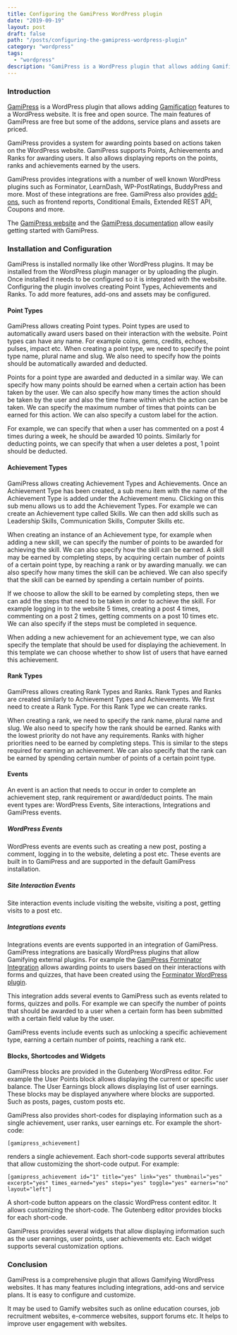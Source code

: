 ```yaml
---
title: Configuring the GamiPress WordPress plugin
date: "2019-09-19"
layout: post
draft: false
path: "/posts/configuring-the-gamipress-wordpress-plugin"
category: "wordpress"
tags:
  - "wordpress"
description: "GamiPress is a WordPress plugin that allows adding Gamification features to a WordPress website. It is free and open source. The main features of GamiPress are free but some of the addons, service plans and assets are priced."
---
```


### Introduction
[GamiPress](https://wordpress.org/plugins/gamipress/) is a WordPress plugin that allows adding [Gamification](https://en.wikipedia.org/wiki/Gamification) features to a WordPress website. It is free and open source. The main features of GamiPress are free but some of the addons, service plans and assets are priced.

GamiPress provides a system for awarding points based on actions taken on the WordPress website. GamiPress supports Points, Achievements and Ranks for awarding users. It also allows displaying reports on the points, ranks and achievements earned by the users.

GamiPress provides integrations with a number of well known WordPress plugins such as Forminator, LearnDash, WP-PostRatings, BuddyPress and more. Most of these integrations are free. GamiPress also provides [add-ons](https://gamipress.com/add-ons/), such as frontend reports, Conditional Emails, Extended REST API, Coupons and more.

The [GamiPress website](https://gamipress.com/) and the [GamiPress documentation](https://gamipress.com/docs/getting-started/) allow easily getting started with GamiPress.

### Installation and Configuration
GamiPress is installed normally like other WordPress plugins. It may be installed from the WordPress plugin manager or by uploading the plugin. Once installed it needs to be configured so it is integrated with the website. Configuring the plugin involves creating Point Types, Achievements and Ranks. To add more features, add-ons and assets may be configured.

#### Point Types
GamiPress allows creating Point types. Point types are used to automatically award users based on their interaction with the website. Point types can have any name. For example coins, gems, credits, echoes, pulses, impact etc. When creating a point type, we need to specify the point type name, plural name and slug. We also need to specify how the points should be automatically awarded and deducted.

Points for a point type are awarded and deducted in a similar way. We can specify how many points should be earned when a certain action has been taken by the user. We can also specify how many times the action should be taken by the user and also the time frame within which the action can be taken. We can specify the maximum number of times that points can be earned for this action. We can also specify a custom label for the action.

For example, we can specify that when a user has commented on a post 4 times during a week, he should be awarded 10 points. Similarly for deducting points, we can specify that when a user deletes a post, 1 point should be deducted.

#### Achievement Types
GamiPress allows creating Achievement Types and Achievements. Once an Achievement Type has been created, a sub menu item with the name of the Achievement Type is added under the Achievement menu. Clicking on this sub menu allows us to add the Achievement Types. For example we can create an Achievement type called Skills. We can then add skills such as Leadership Skills, Communication Skills, Computer Skills etc.

When creating an instance of an Achievement type, for example when adding a new skill, we can specify the number of points to be awarded for achieving the skill. We can also specify how the skill can be earned. A skill may be earned by completing steps, by acquiring certain number of points of a certain point type, by reaching a rank or by awarding manually. we can also specify how many times the skill can be achieved. We can also specify that the skill can be earned by spending a certain number of points.

If we choose to allow the skill to be earned by completing steps, then we can add the steps that need to be taken in order to achieve the skill. For example logging in to the website 5 times, creating a post 4 times, commenting on a post 2 times, getting comments on a post 10 times etc. We can also specify if the steps must be completed in sequence.

When adding a new achievement for an achievement type, we can also specify the template that should be used for displaying the achievement. In this template we can choose whether to show list of users that have earned this achievement.

#### Rank Types
GamiPress allows creating Rank Types and Ranks. Rank Types and Ranks are created similarly to Achievement Types and Achievements. We first need to create a Rank Type. For this Rank Type we can create ranks.

When creating a rank, we need to specify the rank name, plural name and slug. We also need to specify how the rank should be earned. Ranks with the lowest priority do not have any requirements. Ranks with higher priorities need to be earned by completing steps. This is similar to the steps required for earning an achievement. We can also specify that the rank can be earned by spending certain number of points of a certain point type.

#### Events
An event is an action that needs to occur in order to complete an achievement step, rank requirement or award/deduct points. The main event types are: WordPress Events, Site interactions, Integrations and GamiPress events.

##### WordPress Events
WordPress events are events such as creating a new post, posting a comment, logging in to the website, deleting a post etc. These events are built in to GamiPress and are supported in the default GamiPress installation.

##### Site Interaction Events
Site interaction events include visiting the website, visiting a post, getting visits to a post etc.

##### Integrations events
Integrations events are events supported in an integration of GamiPress. GamiPress integrations are basically WordPress plugins that allow Gamifying external plugins. For example the [GamiPress Forminator Integration](https://wordpress.org/plugins/gamipress-forminator-integration/) allows awarding points to users based on their interactions with forms and quizzes, that have been created using the [Forminator WordPress plugin](https://wordpress.org/plugins/forminator/).

This integration adds several events to GamiPress such as events related to forms, quizzes and polls. For example we can specify the number of points that should be awarded to a user when a certain form has been submitted with a certain field value by the user.

GamiPress events include events such as unlocking a specific achievement type, earning a certain number of points, reaching a rank etc.

#### Blocks, Shortcodes and Widgets
GamiPress blocks are provided in the Gutenberg WordPress editor. For example the User Points block allows displaying the current or specific user balance. The User Earnings block allows displaying list of user earnings. These blocks may be displayed anywhere where blocks are supported. Such as posts, pages, custom posts etc.

GamiPress also provides short-codes for displaying information such as a single achievement, user ranks, user earnings etc. For example the short-code:

```
[gamipress_achievement]
```

renders a single achievement. Each short-code supports several attributes that allow customizing the short-code output. For example:

```
[gamipress_achievement id="1" title="yes" link="yes" thumbnail="yes" excerpt="yes" times_earned="yes" steps="yes" toggle="yes" earners="no" layout="left"]
```

A short-code button appears on the classic WordPress content editor. It allows customizing the short-code. The Gutenberg editor provides blocks for each short-code.

GamiPress provides several widgets that allow displaying information such as the user earnings, user points, user achievements etc. Each widget supports several customization options.

### Conclusion
GamiPress is a comprehensive plugin that allows Gamifying WordPress websites. It has many features including integrations, add-ons and service plans. It is easy to configure and customize.

It may be used to Gamify websites such as online education courses, job recruitment websites, e-commerce websites, support forums etc. It helps to  improve user engagement with websites.
